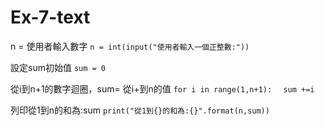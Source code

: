 # Ex-7-text

n = 使用者輸入數字
```n = int(input("使用者輸入一個正整數:"))```

設定sum初始值
```sum = 0```

從i到n+1的數字迴圈，sum= 從i+到n的值
```for i in range(1,n+1):```
```  sum +=i```

列印從1到n的和為:sum
```print("從1到{}的和為:{}".format(n,sum))```
